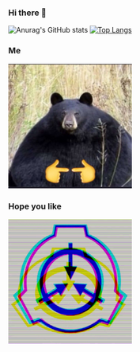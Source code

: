 ### Hi there 👋


![Anurag's GitHub stats](https://github-readme-stats.vercel.app/api?username=Makkho&show_icons=true&theme=radical)
[![Top Langs](https://github-readme-stats.vercel.app/api/top-langs/?username=Makkho&layout=compact)](https://github.com/anuraghazra/github-readme-stats)


### Me
<img src="https://github.com/Makkho/Makkho/blob/main/FAc-e1ZWQAAy_Bt.png" width="250" height="250" />


### Hope you like 
<img src="https://github.com/Makkho/Makkho/blob/main/scp.gif" width="250" heigt="250" /> 

<!--
**Makkho/Makkho** is a ✨ _special_ ✨ repository because its `README.md` (this file) appears on your GitHub profile.

Here are some ideas to get you started:

- 🔭 I’m currently working on ...
- 🌱 I’m currently learning ...
- 👯 I’m looking to collaborate on ...
- 🤔 I’m looking for help with ...
- 💬 Ask me about ...
- 📫 How to reach me: ...
- 😄 Pronouns: ...
- ⚡ Fun fact: ...
-->
